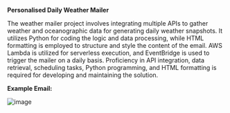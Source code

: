 **Personalised Daily Weather Mailer**

The weather mailer project involves integrating multiple APIs to gather weather and oceanographic data for generating daily weather snapshots. It utilizes Python for coding the logic and data processing, while HTML formatting is employed to structure and style the content of the email. AWS Lambda is utilized for serverless execution, and EventBridge is used to trigger the mailer on a daily basis. Proficiency in API integration, data retrieval, scheduling tasks, Python programming, and HTML formatting is required for developing and maintaining the solution.




**Example Email:**

![image](https://github.com/WilliamB71/weather_mailer/assets/109232737/6cbbb983-ecdd-46f0-bfd1-eee0fbf2203d)
